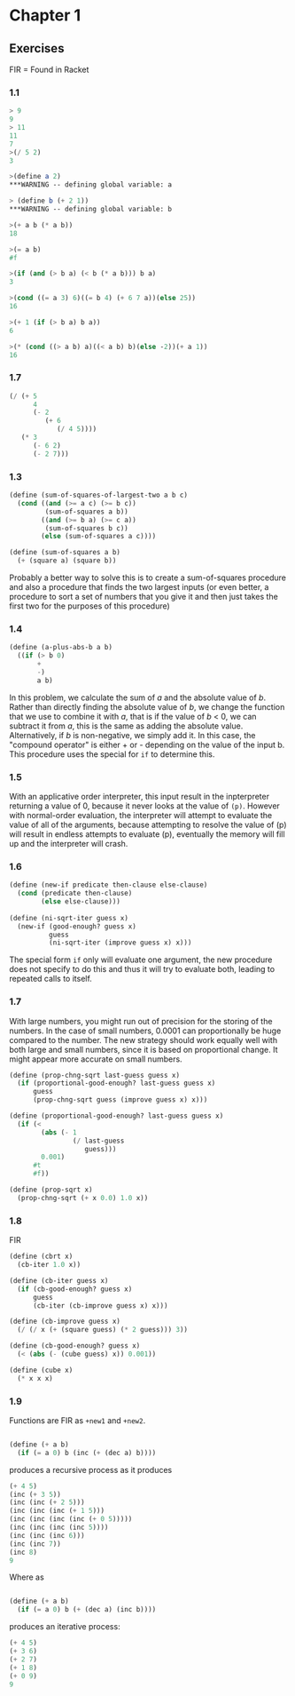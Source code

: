# Chapter 1
## Exercises

FIR = Found in Racket

### 1.1

```scheme
> 9
9
> 11
11
7
>(/ 5 2) 
3

>(define a 2) 
***WARNING -- defining global variable: a

> (define b (+ 2 1))
***WARNING -- defining global variable: b

>(+ a b (* a b))
18

>(= a b)
#f  

>(if (and (> b a) (< b (* a b))) b a)
3

>(cond ((= a 3) 6)((= b 4) (+ 6 7 a))(else 25))
16

>(+ 1 (if (> b a) b a))
6

>(* (cond ((> a b) a)((< a b) b)(else -2))(+ a 1))
16
```

### 1.7
```scheme
(/ (+ 5 
      4 
      (- 2 
         (+ 6 
            (/ 4 5)))) 
   (* 3 
      (- 6 2) 
      (- 2 7)))
```

### 1.3

```scheme
(define (sum-of-squares-of-largest-two a b c)
  (cond ((and (>= a c) (>= b c))
         (sum-of-squares a b))
        ((and (>= b a) (>= c a))
         (sum-of-squares b c))
        (else (sum-of-squares a c))))

(define (sum-of-squares a b)
  (+ (square a) (square b))
```

Probably a better way to solve this is to create a sum-of-squares procedure
and also a procedure that finds the two largest inputs (or even better, a
procedure to sort a set of numbers that you give it and then just takes the
first two for the purposes of this procedure)  

### 1.4

```scheme
(define (a-plus-abs-b a b)
  ((if (> b 0)
       + 
       -)
       a b)
```
In this problem, we calculate the sum of $a$ and the absolute value of
$b$. Rather than directly finding the absolute value of $b$, we change
the function that we use to combine it with $a$, that is if the value of
$b$ < 0, we can subtract it from $a$, this is the same as adding the
absolute value. Alternatively, if $b$ is non-negative, we simply add it.
In this case, the "compound operator" is either + or - depending on the
value of the input b. This procedure uses the special for `if` to
determine this.

### 1.5

With an applicative order interpreter, this input result in the
inpterpreter returning a value of 0, because it never looks at the
value of `(p)`. However with normal-order evaluation, the interpreter
will attempt to evaluate the value of all of the arguments, because
attempting to resolve the value of (p) will result in endless attempts
to evaluate (p), eventually the memory will fill up and the
interpreter will crash. 

### 1.6

```scheme
(define (new-if predicate then-clause else-clause)
  (cond (predicate then-clause)
        (else else-clause)))
 
(define (ni-sqrt-iter guess x)
  (new-if (good-enough? guess x)
          guess
          (ni-sqrt-iter (improve guess x) x)))
```

The special form `if` only will evaluate one argument, the new procedure
does not specify to do this and thus it will try to evaluate both,
leading to repeated calls to itself.

### 1.7

With large numbers, you might run out of precision for the storing of
the numbers. In the case of small numbers, 0.0001 can proportionally
be huge compared to the number. 
The new strategy should work equally well with both large and small
numbers, since it is based on proportional change. It might appear
more accurate on small numbers.

```scheme
(define (prop-chng-sqrt last-guess guess x)
  (if (proportional-good-enough? last-guess guess x)
      guess
      (prop-chng-sqrt guess (improve guess x) x)))

(define (proportional-good-enough? last-guess guess x)
  (if (<
        (abs (- 1
                (/ last-guess 
                   guess)))
        0.001)
      #t
      #f))

(define (prop-sqrt x)
  (prop-chng-sqrt (+ x 0.0) 1.0 x))

```

### 1.8

FIR

```scheme
(define (cbrt x)
  (cb-iter 1.0 x))

(define (cb-iter guess x)
  (if (cb-good-enough? guess x)
      guess
      (cb-iter (cb-improve guess x) x)))

(define (cb-improve guess x)
  (/ (/ x (+ (square guess) (* 2 guess))) 3))

(define (cb-good-enough? guess x)
  (< (abs (- (cube guess) x)) 0.001))

(define (cube x)
  (* x x x)
```

### 1.9

Functions are FIR as `+new1` and `+new2`.

```scheme

(define (+ a b)
  (if (= a 0) b (inc (+ (dec a) b))))

```

produces a recursive process as it produces
```scheme
(+ 4 5)
(inc (+ 3 5))
(inc (inc (+ 2 5)))
(inc (inc (inc (+ 1 5)))
(inc (inc (inc (inc (+ 0 5)))))
(inc (inc (inc (inc 5))))
(inc (inc (inc 6)))
(inc (inc 7))
(inc 8)
9
```
Where as 

```scheme

(define (+ a b)
  (if (= a 0) b (+ (dec a) (inc b))))

```
produces an iterative process:

```scheme
(+ 4 5)
(+ 3 6)
(+ 2 7)
(+ 1 8) 
(+ 0 9)
9
```
